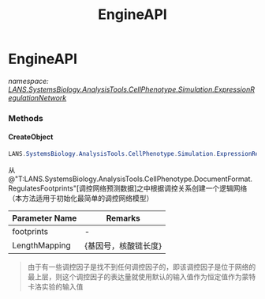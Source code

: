 ﻿---
title: EngineAPI
---

# EngineAPI
_namespace: [LANS.SystemsBiology.AnalysisTools.CellPhenotype.Simulation.ExpressionRegulationNetwork](N-LANS.SystemsBiology.AnalysisTools.CellPhenotype.Simulation.ExpressionRegulationNetwork.html)_





### Methods

#### CreateObject
```csharp
LANS.SystemsBiology.AnalysisTools.CellPhenotype.Simulation.ExpressionRegulationNetwork.EngineAPI.CreateObject(System.Collections.Generic.IEnumerable{LANS.SystemsBiology.AnalysisTools.CellPhenotype.DocumentFormat.RegulatesFootprints},System.Collections.Generic.IEnumerable{LANS.SystemsBiology.AnalysisTools.CellPhenotype.Simulation.ExpressionRegulationNetwork.NetworkInput},System.Collections.Generic.Dictionary{System.String,System.Int32})
```
从@"T:LANS.SystemsBiology.AnalysisTools.CellPhenotype.DocumentFormat.RegulatesFootprints"[调控网络预测数据]之中根据调控关系创建一个逻辑网络（本方法适用于初始化最简单的调控网络模型）

|Parameter Name|Remarks|
|--------------|-------|
|footprints|-|
|LengthMapping|{基因号，核酸链长度}|

> 
>  由于有一些调控因子是找不到任何调控因子的，即该调控因子是位于网络的最上层，则这个调控因子的表达量就使用默认的输入值作为恒定值作为蒙特卡洛实验的输入值
>  


